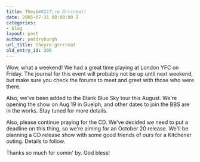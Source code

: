 ```yaml
---
title: They&#8217;re Grrrreat!
date: 2005-07-31 00:00:00 Z
categories:
- blog
layout: post
author: patdryburgh
url_title: theyre-grrrreat
old_entry_id: 308
---
```


Wow, what a weekend! We had a great time playing at London YFC on Friday. The journal for this event will probably not be up until next weekend, but make sure you check the forums to meet and greet with those who were there.

Also, we've been added to the Blank Blue Sky tour this August. We're opening the show on Aug 19 in Guelph, and other dates to join the BBS are in the works. Stay tuned for more details.

Also, please continue praying for the CD. We've decided we need to put a deadline on this thing, so we're aiming for an October 20 release. We'll be planning a CD release show with some good friends of ours for a Kitchener outing. Details to follow.

Thanks so much for comin' by. God bless!